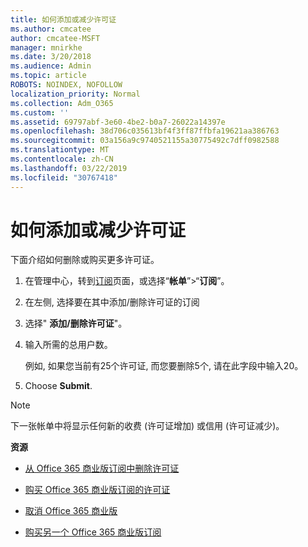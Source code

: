 ```yaml
---
title: 如何添加或减少许可证
ms.author: cmcatee
author: cmcatee-MSFT
manager: mnirkhe
ms.date: 3/20/2018
ms.audience: Admin
ms.topic: article
ROBOTS: NOINDEX, NOFOLLOW
localization_priority: Normal
ms.collection: Adm_O365
ms.custom: ''
ms.assetid: 69797abf-3e60-4be2-b0a7-26022a14397e
ms.openlocfilehash: 38d706c035613bf4f3ff87ffbfa19621aa386763
ms.sourcegitcommit: 03a156a9c9740521155a30775492c7dff0982588
ms.translationtype: MT
ms.contentlocale: zh-CN
ms.lasthandoff: 03/22/2019
ms.locfileid: "30767418"
---
```

# <a name="how-to-add-or-reduce-licenses"></a>如何添加或减少许可证

下面介绍如何删除或购买更多许可证。
  
1. 在管理中心，转到[订阅](https://go.microsoft.com/fwlink/p/?linkid=842054)页面，或选择“**帐单**”\>“**订阅**”。
    
2. 在左侧, 选择要在其中添加/删除许可证的订阅
    
3. 选择" **添加/删除许可证**"。
    
4. 输入所需的总用户数。
    
    例如, 如果您当前有25个许可证, 而您要删除5个, 请在此字段中输入20。
    
5. Choose **Submit**.
    
> [!NOTE]
> 下一张帐单中将显示任何新的收费 (许可证增加) 或信用 (许可证减少)。 
  
 **资源**
  
- [从 Office 365 商业版订阅中删除许可证](https://support.office.com/article/9c64d127-e2dd-4ecc-81f5-2f87e5a74803)
    
- [购买 Office 365 商业版订阅的许可证](https://support.office.com/article/36081d8d-b3fa-4948-8c34-e217bba825e1)
    
- [取消 Office 365 商业版](https://support.office.com/article/b1bc0bef-4608-4601-813a-cdd9f746709a)
    
- [购买另一个 Office 365 商业版订阅](https://support.office.com/article/fab3b86c-3359-4042-8692-5d4dc7550b7c)
    

